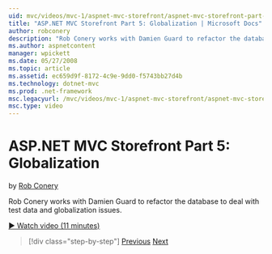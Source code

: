 ```yaml
---
uid: mvc/videos/mvc-1/aspnet-mvc-storefront/aspnet-mvc-storefront-part-5-globalization
title: "ASP.NET MVC Storefront Part 5: Globalization | Microsoft Docs"
author: robconery
description: "Rob Conery works with Damien Guard to refactor the database to deal with test data and globalization issues."
ms.author: aspnetcontent
manager: wpickett
ms.date: 05/27/2008
ms.topic: article
ms.assetid: ec659d9f-8172-4c9e-9dd0-f5743bb27d4b
ms.technology: dotnet-mvc
ms.prod: .net-framework
msc.legacyurl: /mvc/videos/mvc-1/aspnet-mvc-storefront/aspnet-mvc-storefront-part-5-globalization
msc.type: video
---
```

ASP.NET MVC Storefront Part 5: Globalization
====================
by [Rob Conery](https://github.com/robconery)

Rob Conery works with Damien Guard to refactor the database to deal with test data and globalization issues.

[&#9654; Watch video (11 minutes)](https://channel9.msdn.com/Blogs/ASP-NET-Site-Videos/aspnet-mvc-storefront-part-5-globalization)

> [!div class="step-by-step"]
> [Previous](aspnet-mvc-storefront-part-4-linq-to-sql-spike.md)
> [Next](aspnet-mvc-storefront-part-6-finishing-the-repository-and-initial-ui-work.md)
